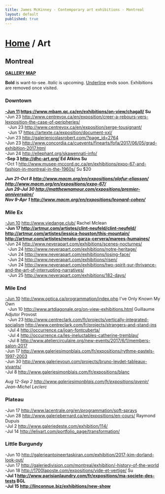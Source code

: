 ```yaml
---
title: James McKinney - Contemporary art exhibitions - Montreal
layout: default
published: true
---
```


# [Home](/) / Art

## Montreal

**[GALLERY MAP](https://www.google.com/maps/d/u/0/edit?mid=1pKDvWCvnInNN2igV2ruxxL_srzE)**

<p><span class="glyphicon glyphicon-info-sign" aria-hidden="true"></span> <strong>Bold</strong> is want-to-see. <em>Italic</em> is upcoming. <u>Underline</u> ends soon. Exhibitions are removed once visited.</p>

### Downtown

**<u>-Jun 11</u> <https://www.mbam.qc.ca/en/exhibitions/on-view/chagall/> Su**  
-Jun 23 <http://www.centrevox.ca/en/exposition/creer-a-rebours-vers-lexposition-the-case-of-peripheries/>  
  -Jun 23 <http://www.centrevox.ca/en/exposition/serge-tousignant/>  
  -Jun 17 <https://artexte.ca/exposition/document-xxl/>  
-Jun 23 <http://galerienicolasrobert.com/?page_id=2764>  
-Jun 23 <http://www.concordia.ca/cuevents/finearts/fofa/2017/06/05/grad-exhibition-2017.html>  
-Jun 24 <http://ellephant.org/skawennati-info/>  
**-Sep 3 <http://dhc-art.org/> Ed Atkins Su**  
-Oct 1 <http://www.musee-mccord.qc.ca/en/exhibitions/expo-67-and-fashion-in-montreal-in-the-1960s/> Su $20  

_**Jun 21-Oct 8 <http://www.macm.org/en/expositions/olafur-eliasson/> <http://www.macm.org/en/expositions/expo-67/>**_  
_**Jun 29-Jul 30 <http://matthewnamour.com/expositions/premier-anniversaire/>**_  
_**Nov 9-Apr 1 <http://www.macm.org/en/expositions/leonard-cohen/>**_  

### Mile Ex

<u>-Jun 10</u> <http://www.viedange.club/> Rachel Mclean  
**-Jun 17 <http://artmur.com/artistes/clint-neufeld/clint-neufeld/> <http://artmur.com/artistes/jessica-houston/this-mountain/> <http://artmur.com/artistes/renato-garza-cervera/marees-humaines/>**  
-Jun 24 <http://www.neverapart.com/exhibitions/scenes-nocturnes/>  
  -Jun 24 <http://www.neverapart.com/exhibitions/notre-heritage/>  
  -Jun 24 <http://www.neverapart.com/exhibitions/losing-face/>  
  -Jun 24 <http://www.neverapart.com/exhibitions/risen/>  
  -Jun 24 <http://www.neverapart.com/exhibitions/two-spirit-sur-thrivance-and-the-art-of-interrupting-narratives/>  
  -Jun 25 <http://www.neverapart.com/exhibitions/182-days/>  

### Mile End

<u>-Jun 10</u> <http://www.optica.ca/programmation/index.php> I've Only Known My Own  
  -Jun 10 <http://www.artdiagonale.org/on-view-exhibitions.html> Guillaume Adjutor Provost  
  -Jun 23 <http://www.centreclark.com/fr/projects/vertically-integrated-socialism> <http://www.centreclark.com/fr/projects/strangers-and-stand-ins>  
  -Jul 4 <http://occurrence.ca/joan-fontcuberta/>  
  -Jul 4 <http://occurrence.ca/les-ineluctables-catherine-tremblay/>  
  -Jul 8 <http://www.ateliercirculaire.org/new-events/2017/6/1/members-salon-2017>  
-Jun 17 <http://www.galeriesimonblais.com/fr/expositions/rythme-pastels-1997-2003>  
-Jun 30 <http://www.galerieyoun.com/projects/bruno-leydet-tableaux-vivants/>  
-Jul 8 <http://www.galeriesimonblais.com/fr/expositions/blanc>  

_Aug 12-Sep 2 <http://www.galeriesimonblais.com/fr/expositions/avenir/> Jean-Michel Leclerc_  

### Plateau

-Jun 17 <http://www.lacentrale.org/en/programmation/soft-sprays>  
-Jun 28 <http://www.galeriebernard.ca/en/expositions/en-cours/> Raymond Dupuis  
-Jul 2 <http://www.galeriedeste.com/exhibition/114/>  
-Jul 14 <http://lelivart.com/portfolio_page/transformation/>  

### Little Burgundy

-Jun 10 <http://galerieantoineertaskiran.com/exhibition/2017-kim-dorland-look-out/>  
-Jun 17 <http://galeriedivision.com/montreal/exhibition/-history-of-the-world>  
-Jun 18 <http://1700laposte.com/expositions/vide-et-vertige/> Su  
**-Jul 1 <http://www.parisianlaundry.com/fr/expositions/ma-societe-des-tests> BGL**  
**-Jul 15 <http://linconnue.biz/exhibitions/new-show>**  
